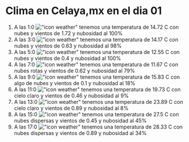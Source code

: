 # Clima en Celaya,mx en el dia 01

1. A las 1:0 !["icon weather"](http://openweathermap.org/img/w/04n.png) tenemos una temperatura de 14.72 C con nubes y  vientos de 1.72 y nubosidad al 100%
1. A las 3:0 !["icon weather"](http://openweathermap.org/img/w/04n.png) tenemos una temperatura de 14.17 C con nubes y  vientos de 0.63 y nubosidad al 98%
1. A las 5:0 !["icon weather"](http://openweathermap.org/img/w/04n.png) tenemos una temperatura de 12.55 C con nubes y  vientos de 0.4 y nubosidad al 100%
1. A las 7:0 !["icon weather"](http://openweathermap.org/img/w/04n.png) tenemos una temperatura de 11.67 C con nubes rotas y  vientos de 0.62 y nubosidad al 79%
1. A las 9:0 !["icon weather"](http://openweathermap.org/img/w/02d.png) tenemos una temperatura de 15.83 C con algo de nubes y  vientos de 0.1 y nubosidad al 18%
1. A las 11:0 !["icon weather"](http://openweathermap.org/img/w/01d.png) tenemos una temperatura de 19.73 C con cielo claro y  vientos de 0.46 y nubosidad al 9%
1. A las 13:0 !["icon weather"](http://openweathermap.org/img/w/01d.png) tenemos una temperatura de 23.89 C con cielo claro y  vientos de 0.89 y nubosidad al 8%
1. A las 15:0 !["icon weather"](http://openweathermap.org/img/w/03d.png) tenemos una temperatura de 27.5 C con nubes dispersas y  vientos de 0.45 y nubosidad al 45%
1. A las 17:0 !["icon weather"](http://openweathermap.org/img/w/03d.png) tenemos una temperatura de 28.33 C con nubes dispersas y  vientos de 0.89 y nubosidad al 34%
